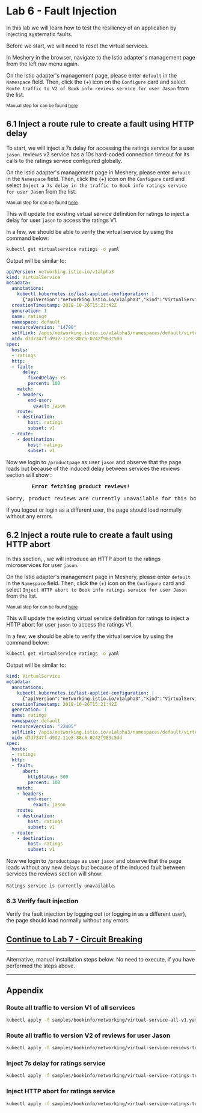 # Lab 6 - Fault Injection

In this lab we will learn how to test the resiliency of an application by injecting systematic faults.

<!-- Before we start let us reset the route rules: -->

<!-- ```sh
kubectl apply -f samples/bookinfo/networking/virtual-service-all-v1.yaml 
``` -->
Before we start, we will need to reset the virtual services.

In Meshery in the browser, navigate to the Istio adapter's management page from the left nav menu again.

On the Istio adapter's management page, please enter `default` in the `Namespace` field.
Then, click the (+) icon on the `Configure` card and select `Route traffic to V2 of Book info reviews service for user Jason` from the list. 

<small>Manual step for can be found [here](#appendix)</small>

<!-- 
```sh
kubectl apply -f samples/bookinfo/networking/virtual-service-reviews-test-v2.yaml
``` -->

## 6.1 Inject a route rule to create a fault using HTTP delay

To start, we will inject a 7s delay for accessing the ratings service for a user `jason`. reviews v2 service has a 10s hard-coded connection timeout for its calls to the ratings service configured globally.

<!-- ```sh
kubectl apply -f samples/bookinfo/networking/virtual-service-ratings-test-delay.yaml
``` -->

On the Istio adapter's management page in Meshery, please enter `default` in the `Namespace` field.
Then, click the (+) icon on the `Configure` card and select `Inject a 7s delay in the traffic to Book info ratings service for user Jason` from the list. 

<small>Manual step for can be found [here](#appendix)</small>

This will update the existing virtual service definition for ratings to inject a delay for user `jason` to access the ratings V1.

In a few, we should be able to verify the virtual service by using the command below:
```sh
kubectl get virtualservice ratings -o yaml
```

Output will be similar to:
```yaml
apiVersion: networking.istio.io/v1alpha3
kind: VirtualService
metadata:
  annotations:
    kubectl.kubernetes.io/last-applied-configuration: |
      {"apiVersion":"networking.istio.io/v1alpha3","kind":"VirtualService","metadata":{"annotations":{},"name":"ratings","namespace":"default"},"spec":{"hosts":["ratings"],"http":[{"fault":{"delay":{"fixedDelay":"7s","percent":100}},"match":[{"headers":{"end-user":{"exact":"USER_NAME"}}}],"route":[{"destination":{"host":"ratings","subset":"v1"}}]},{"route":[{"destination":{"host":"ratings","subset":"v1"}}]}]}}
  creationTimestamp: 2018-10-26T15:21:42Z
  generation: 1
  name: ratings
  namespace: default
  resourceVersion: "14790"
  selfLink: /apis/networking.istio.io/v1alpha3/namespaces/default/virtualservices/ratings
  uid: d7d7347f-d932-11e8-88c5-0242f983c5dd
spec:
  hosts:
  - ratings
  http:
  - fault:
      delay:
        fixedDelay: 7s
        percent: 100
    match:
    - headers:
        end-user:
          exact: jason
    route:
    - destination:
        host: ratings
        subset: v1
  - route:
    - destination:
        host: ratings
        subset: v1
```

Now we login to `/productpage` as user `jason` and observe that the page loads but because of the induced delay between services the reviews section will show :

<pre>
        <b>Error fetching product reviews!</b>

Sorry, product reviews are currently unavailable for this book.
</pre>

If you logout or login as a different user, the page should load normally without any errors.

## 6.2 Inject a route rule to create a fault using HTTP abort

In this section, , we will introduce an HTTP abort to the ratings microservices for user `jason`.

<!-- Now apply the change to the cluster:
```sh
kubectl apply -f samples/bookinfo/networking/virtual-service-ratings-test-abort.yaml
``` -->


On the Istio adapter's management page in Meshery, please enter `default` in the `Namespace` field.
Then, click the (+) icon on the `Configure` card and select `Inject HTTP abort to Book info ratings service for user Jason` from the list. 

<small>Manual step for can be found [here](#appendix)</small>

This will update the existing virtual service definition for ratings to inject a HTTP abort for user `jason` to access the ratings V1.

In a few, we should be able to verify the virtual service by using the command below:

```sh
kubectl get virtualservice ratings -o yaml
```

Output will be similar to:
```yaml
kind: VirtualService
metadata:
  annotations:
    kubectl.kubernetes.io/last-applied-configuration: |
      {"apiVersion":"networking.istio.io/v1alpha3","kind":"VirtualService","metadata":{"annotations":{},"name":"ratings","namespace":"default"},"spec":{"hosts":["ratings"],"http":[{"fault":{"abort":{"httpStatus":500,"percent":100}},"match":[{"headers":{"end-user":{"exact":"USER_NAME"}}}],"route":[{"destination":{"host":"ratings","subset":"v1"}}]},{"route":[{"destination":{"host":"ratings","subset":"v1"}}]}]}}
  creationTimestamp: 2018-10-26T15:21:42Z
  generation: 1
  name: ratings
  namespace: default
  resourceVersion: "22405"
  selfLink: /apis/networking.istio.io/v1alpha3/namespaces/default/virtualservices/ratings
  uid: d7d7347f-d932-11e8-88c5-0242f983c5dd
spec:
  hosts:
  - ratings
  http:
  - fault:
      abort:
        httpStatus: 500
        percent: 100
    match:
    - headers:
        end-user:
          exact: jason
    route:
    - destination:
        host: ratings
        subset: v1
  - route:
    - destination:
        host: ratings
        subset: v1
```

Now we login to `/productpage` as user `jason` and observe that the page loads without any new delays but because of the induced fault between services the reviews section will show:

 `Ratings service is currently unavailable`.

### 6.3 Verify fault injection
Verify the fault injection by logging out (or logging in as a different user), the page should load normally without any errors.

## [Continue to Lab 7 - Circuit Breaking](../lab-7/README.md)

<hr />
Alternative, manual installation steps below. No need to execute, if you have performed the steps above.
<hr />

## <a name="appendix"></a> Appendix

### Route all traffic to version V1 of all services

```sh
kubectl apply -f samples/bookinfo/networking/virtual-service-all-v1.yaml 
```

### Route all traffic to version V2 of reviews for user Jason

```sh
kubectl apply -f samples/bookinfo/networking/virtual-service-reviews-test-v2.yaml
```

### Inject 7s delay for ratings service

```sh
kubectl apply -f samples/bookinfo/networking/virtual-service-ratings-test-delay.yaml
```

### Inject HTTP abort for ratings service
```sh
kubectl apply -f samples/bookinfo/networking/virtual-service-ratings-test-abort.yaml
```


